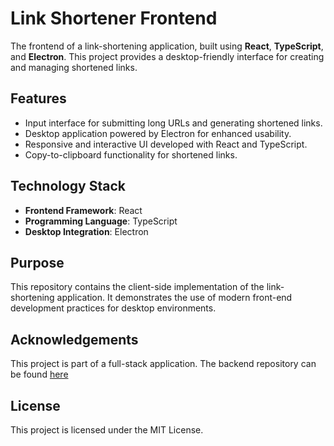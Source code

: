 # Link Shortener Frontend  

The frontend of a link-shortening application, built using **React**, **TypeScript**, and **Electron**. This project provides a desktop-friendly interface for creating and managing shortened links.  

## Features  
- Input interface for submitting long URLs and generating shortened links.  
- Desktop application powered by Electron for enhanced usability.  
- Responsive and interactive UI developed with React and TypeScript.  
- Copy-to-clipboard functionality for shortened links.  

## Technology Stack  
- **Frontend Framework**: React  
- **Programming Language**: TypeScript  
- **Desktop Integration**: Electron  

## Purpose  
This repository contains the client-side implementation of the link-shortening application. It demonstrates the use of modern front-end development practices for desktop environments.

## Acknowledgements  
This project is part of a full-stack application. The backend repository can be found [here](https://github.com/kjanparvari/link_shortner_backend) 

## License  
This project is licensed under the MIT License. 
